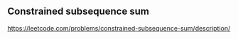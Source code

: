## Constrained subsequence sum
https://leetcode.com/problems/constrained-subsequence-sum/description/
